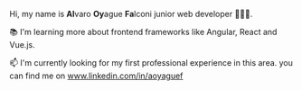 Hi, my name is <strong>Al</strong>varo <strong>Oy</strong>ague <strong>Fa</strong>lconi 
junior web developer 🧑🏻‍💻.

📚 I'm learning more about frontend frameworks like Angular, React and Vue.js. 

📫 I'm currently looking for my first professional experience in this area. you can find me on www.linkedin.com/in/aoyaguef
